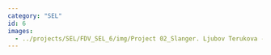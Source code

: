 ```yaml
---
category: "SEL"
id: 6
images:
  - ../projects/SEL/FDV_SEL_6/img/Project 02_Slanger. Ljubov Terukova - katlin Leokin.jpg
---
```

